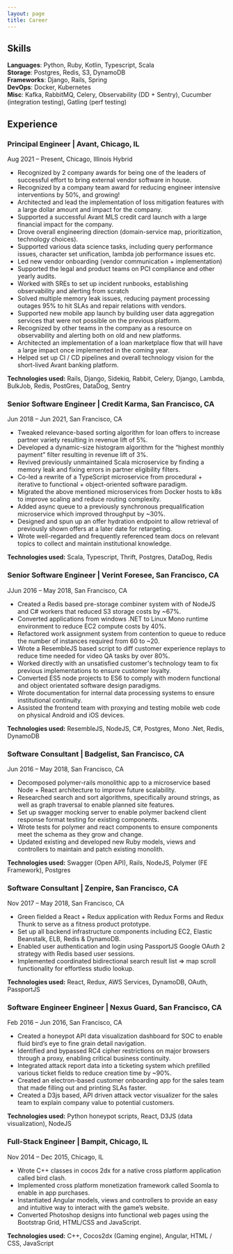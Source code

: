 ```yaml
---
layout: page
title: Career
---
```


## Skills

**Languages**: Python, Ruby, Kotlin, Typescript, Scala<br/>
**Storage**: Postgres, Redis, S3, DynamoDB<br/>
**Frameworks**: Django, Rails, Spring<br/>
**DevOps**: Docker, Kubernetes<br/>
**Misc**: Kafka, RabbitMQ, Celery, Observability (DD + Sentry), Cucumber (integration testing), Gatling (perf testing)

## Experience

### Principal Engineer | Avant, Chicago, IL

Aug 2021 – Present, Chicago, Illinois Hybrid

- Recognized by 2 company awards for being one of the leaders of successful effort to bring external vendor software in house.
- Recognized by a company team award for reducing engineer intensive interventions by 50%, and growing!
- Architected and lead the implementation of loss mitigation features with a large dollar amount and impact for the company.
- Supported a successful Avant MLS credit card launch with a large financial impact for the company.
- Drove overall engineering direction (domain-service map, prioritization, technology choices).
- Supported various data science tasks, including query performance issues, character set unification, lambda job performance issues etc.
- Led new vendor onboarding (vendor communication + implementation)
- Supported the legal and product teams on PCI compliance and other  yearly audits.
- Worked with SREs to set up incident runbooks, establishing observability and alerting from scratch
- Solved multiple memory leak issues, reducing payment processing outages 95% to hit SLAs and repair relations with vendors.
- Supported new mobile app launch by building user data aggregation services that were not possible on the previous platform.
- Recognized by other teams in the company as a resource on observability and alerting both on old and new platforms.
- Architected an implementation of a loan marketplace flow that will have a large impact once implemented in the coming year.
- Helped set up CI / CD pipelines and overall technology vision for the short-lived Avant banking platform.

**Technologies used:** Rails, Django, Sidekiq, Rabbit, Celery, Django, Lambda, BulkJob, Redis, PostGres, DataDog, Sentry

### Senior Software Engineer | Credit Karma, San Francisco, CA 

Jun 2018 – Jun 2021, San Francisco, CA

- Tweaked relevance-based sorting algorithm for loan offers to increase partner variety resulting in revenue lift of 5%.
- Developed a dynamic-size histogram algorithm for the “highest monthly payment” filter resulting in revenue lift of 3%.
- Revived previously unmaintained Scala microservice by finding a memory leak and fixing errors in partner eligibility filters.
- Co-led a rewrite of a TypeScript microservice from procedural + iterative to functional + object-oriented software paradigm.
- Migrated the above mentioned microservices from Docker hosts to k8s to improve scaling and reduce routing complexity.
- Added async queue to a previously synchronous prequalification microservice which improved throughput by ~30%.
- Designed and spun up an offer hydration endpoint to allow retrieval of previously shown offers at a later date for retargeting.
- Wrote well-regarded and frequently referenced team docs on relevant topics to collect and maintain institutional knowledge.

**Technologies used:** Scala, Typescript, Thrift, Postgres, DataDog, Redis

### Senior Software Engineer | Verint Foresee, San Francisco, CA 

JJun 2016 – May 2018, San Francisco, CA

- Created a Redis based pre-storage combiner system with of NodeJS and C# workers that reduced S3 storage costs by ~67%.
- Converted applications from windows .NET to Linux Mono runtime environment to reduce EC2 compute costs by 40%.
- Refactored work assignment system from contention to queue to reduce the number of instances required from 60 to ~20.
- Wrote a ResembleJS based script to diff customer experience replays to reduce time needed for video QA tasks by over 80%.
- Worked directly with an unsatisfied customer's technology team to fix previous implementations to ensure customer loyalty.
- Converted ES5 node projects to ES6 to comply with modern functional and object orientated software design paradigms.
- Wrote documentation for internal data processing systems to ensure institutional continuity.
- Assisted the frontend team with proxying and testing mobile web code on physical Android and iOS devices.

**Technologies used:** ResembleJS, NodeJS, C#, Postgres, Mono .Net, Redis, DynamoDB

### Software Consultant | Badgelist, San Francisco, CA 

Jun 2016 – May 2018, San Francisco, CA

- Decomposed polymer-rails monolithic app to a microservice based Node + React architecture to improve future scalability.
- Researched search and sort algorithms, specifically around strings, as well as graph traversal to enable planned site features.
- Set up swagger mocking server to enable polymer backend client response format testing for existing components.
- Wrote tests for polymer and react components to ensure components meet the schema as they grow and change.
- Updated existing and developed new Ruby models, views and controllers to maintain and patch existing monolith.

**Technologies used:** Swagger (Open API), Rails, NodeJS, Polymer (FE Framework), Postgres

### Software Consultant | Zenpire, San Francisco, CA

Nov 2017 – May 2018, San Francisco, CA

- Green fielded a React + Redux application with Redux Forms and Redux Thunk to serve as a fitness product prototype.
- Set up all backend infrastructure components including EC2, Elastic Beanstalk, ELB, Redis & DynamoDB.
- Enabled user authentication and login using PassportJS Google OAuth 2 strategy with Redis based user sessions.
- Implemented coordinated bidirectional search result list => map scroll functionality for effortless studio lookup.

**Technologies used:** React, Redux, AWS Services, DynamoDB, OAuth, PassportJS


### Software Engineer Engineer | Nexus Guard, San Francisco, CA 

Feb 2016 – Jun 2016, San Francisco, CA

- Created a honeypot API data visualization dashboard for SOC to enable fluid bird’s eye to fine grain detail navigation.
- Identified and bypassed RC4 cipher restrictions on major browsers through a proxy, enabling critical business continuity.
- Integrated attack report data into a ticketing system which prefilled various ticket fields to reduce creation time by ~90%.
- Created an electron-based customer onboarding app for the sales team that made filling out and printing SLAs faster.
- Created a D3js based, API driven attack vector visualizer for the sales team to explain company value to potential customers.

**Technologies used:** Python honeypot scripts, React, D3JS (data visualization), NodeJS


### Full-Stack Engineer | Bampit, Chicago, IL  

Nov 2014 – Dec 2015, Chicago, IL

- Wrote C++ classes in cocos 2dx for a native cross platform application called bird clash.
- Implemented cross platform monetization framework called Soomla to enable in app purchases.
- Instantiated Angular models, views and controllers to provide an easy and intuitive way to interact with the game’s website.
- Converted Photoshop designs into functional web pages using the Bootstrap Grid, HTML/CSS and JavaScript.

**Technologies used:** C++, Cocos2dx (Gaming engine), Angular, HTML / CSS, JavaScript